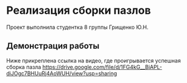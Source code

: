 # Реализация сборки пазлов
Проект выполнила студентка 8 группы Грищенко Ю.Н.
## Демонстрация работы
Ниже прикреплена ссылка на видео, где проигрывается успешная сборка пазла
https://drive.google.com/file/d/1FG4kG__BiAPL-diJOgc7BHUuRj4AoWUH/view?usp=sharing
